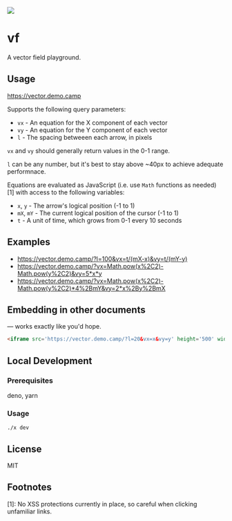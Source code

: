 ![](https://i.imgur.com/NXF0bPL.png)

# vf

A vector field playground.

## Usage

https://vector.demo.camp

Supports the following query parameters:

- `vx` - An equation for the X component of each vector
- `vy` - An equation for the Y component of each vector
- `l` - The spacing betweeen each arrow, in pixels

`vx` and `vy` should generally return values in the 0-1 range.

`l` can be any number, but it's best to stay above ~40px to achieve adequate
performnace.

Equations are evaluated as JavaScript (i.e. use `Math` functions as needed) [1] with
access to the following variables:
- `x`, `y` - The arrow's logical position (-1 to 1)
- `mX`, `mY` - The current logical position of the cursor (-1 to 1)
- `t` - A unit of time, which grows from 0-1 every 10 seconds

## Examples

- https://vector.demo.camp/?l=100&vx=t/(mX-x)&vy=t/(mY-y)
- https://vector.demo.camp/?vx=Math.pow(x%2C2)-Math.pow(y%2C2)&vy=5*x*y
- https://vector.demo.camp/?vx=Math.pow(x%2C2)-Math.pow(y%2C2)*4%2BmY&vy=2*x%2By%2BmX

## Embedding in other documents

— works exactly like you'd hope.

```html
<iframe src='https://vector.demo.camp/?l=20&vx=x&vy=y' height='500' width='500' />
```

## Local Development

### Prerequisites

deno, yarn

### Usage

```
./x dev
```

## License

MIT

## Footnotes

[1]: No XSS protections currently in place, so careful when clicking unfamiliar links.
